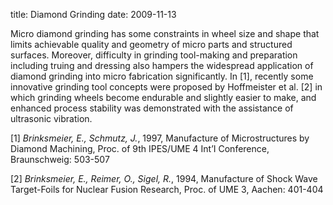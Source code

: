 title: Diamond Grinding
date: 2009-11-13 

Micro diamond grinding has some constraints in wheel size and shape that limits achievable quality and geometry of micro parts and structured surfaces. Moreover, difficulty in grinding tool-making and preparation including truing and dressing also hampers the widespread application of diamond grinding into micro fabrication significantly. In [1], recently some innovative grinding tool concepts were proposed by Hoffmeister et al. [2] in which grinding wheels become endurable and slightly easier to make, and enhanced process stability was demonstrated with the assistance of ultrasonic vibration.

[1] *Brinksmeier, E., Schmutz, J.*, 1997, Manufacture of Microstructures by Diamond Machining, Proc. of 9th IPES/UME 4 Int’I Conference, Braunschweig: 503-507  

[2] *Brinksmeier, E., Reimer, O., Sigel, R.*, 1994, Manufacture of Shock Wave Target-Foils for Nuclear Fusion Research, Proc. of UME 3, Aachen: 401-404  